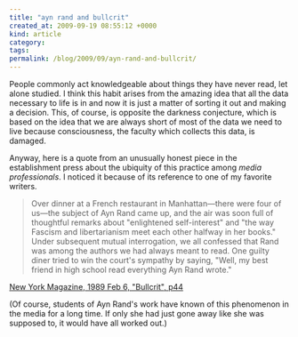 ```yaml
---
title: "ayn rand and bullcrit"
created_at: 2009-09-19 08:55:12 +0000
kind: article
category: 
tags: 
permalink: /blog/2009/09/ayn-rand-and-bullcrit/
---
```


People commonly act knowledgeable about things they have never read, let alone studied. I think this habit arises from the amazing idea that all the data necessary to life is in and now it is just a matter of sorting it out and making a decision. This, of course, is opposite the darkness conjecture, which is based on the idea that we are always short of most of the data we need to live because consciousness, the faculty which collects this data, is damaged.

Anyway, here is a quote from an unusually honest piece in the establishment press about the ubiquity of this practice among _media professionals_. I noticed it because of its reference to one of my favorite writers.

> Over dinner at a French restaurant in Manhattan—there were four of us—the subject of Ayn Rand came up, and the air was soon full of thoughtful remarks about "enlightened self-interest" and "the way Fascism and libertarianism meet each other halfway in her books." Under subsequent mutual interrogation, we all confessed that Rand was among the authors we had always meant to read. One guilty diner tried to win the court's sympathy by saying, "Well, my best friend in high school read everything Ayn Rand wrote."

[New York Magazine, 1989 Feb 6, "Bullcrit", p44][1]

(Of course, students of Ayn Rand's work have known of this phenomenon in the media for a long time. If only she had just gone away like she was supposed to, it would have all worked out.)

   [1]: http://books.google.com/books?id=qugCAAAAMBAJ&pg=PA44&dq=
